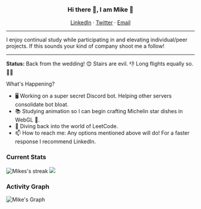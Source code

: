 <h3 align="center"> Hi there 👋, I am Mike 🍻</h3>

<div align="center">
  
[LinkedIn](https://www.linkedin.com/in/michaelgoforth) · [Twitter](https://x.com/mikegoforth) · [Email](mailto:mike@goforth.dev?subject=GitHub%20-%20Reaching%20Out!)

</div>

---

I enjoy continual study while participating in and elevating individual/peer projects. If this sounds your kind of company shoot me a follow!

---

**Status:** Back from the wedding! 😊 Stairs are evil. 👎 Long flights equally so. 😵‍💫

What's Happening?

- 🖥️ Working on a super secret Discord bot. Helping other servers consolidate bot bloat.
- 📚 Studying animation so I can begin crafting Michelin star dishes in WebGL 🍩.
- 🧳 Diving back into the world of LeetCode.
- 📫 How to reach me: Any options mentioned above will do! For a faster response I recommend LinkedIn.

<h3>Current Stats</h3>
<div>
  <img alt="Mikes's streak" src="https://github-readme-streak-stats-9m8ugfa77-denvercoder1.vercel.app/?user=mikegoforth&theme=monokai-metallian&border_radius=0&card_width=417&card_height=194&background=0D1017&fire=E8EDF3&currStreakNum=E8EDF3&sideNums=E8EDF3&currStreakLabel=E8EDF3&sideLabels=E8EDF3F0&dates=E8EDF3D5&ring=E8EDF3F0&card_width=500&card_height=195"/>
  <img src="https://github-readme-stats.vercel.app/api?username=mikegoforth&show_icons=true&bg_color=0D1017&border_radius=0&text_color=E8EDF3D5&title_color=E8EDF3&icon_color=E8EDF3&hide_border=false&card_width=506&card_height=195"/>
</div>

<h3>Activity Graph</h3>

![Mike's Graph](https://github-readme-activity-graph.vercel.app/graph?username=mikegoforth&custom_title=Mike's%20GitHub%20Activity%20Graph&bg_color=0d1017&color=e8edf3&line=e8edf3&point=e8edf3&area_color=FFFFFF&title_color=FFFFFF&area=true)

